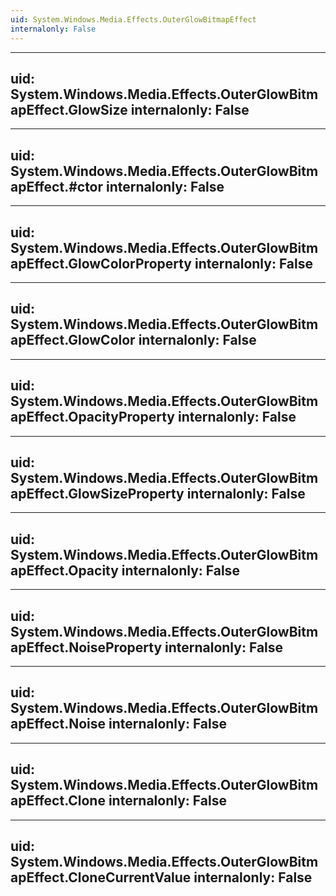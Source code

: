 ```yaml
---
uid: System.Windows.Media.Effects.OuterGlowBitmapEffect
internalonly: False
---
```


---
uid: System.Windows.Media.Effects.OuterGlowBitmapEffect.GlowSize
internalonly: False
---

---
uid: System.Windows.Media.Effects.OuterGlowBitmapEffect.#ctor
internalonly: False
---

---
uid: System.Windows.Media.Effects.OuterGlowBitmapEffect.GlowColorProperty
internalonly: False
---

---
uid: System.Windows.Media.Effects.OuterGlowBitmapEffect.GlowColor
internalonly: False
---

---
uid: System.Windows.Media.Effects.OuterGlowBitmapEffect.OpacityProperty
internalonly: False
---

---
uid: System.Windows.Media.Effects.OuterGlowBitmapEffect.GlowSizeProperty
internalonly: False
---

---
uid: System.Windows.Media.Effects.OuterGlowBitmapEffect.Opacity
internalonly: False
---

---
uid: System.Windows.Media.Effects.OuterGlowBitmapEffect.NoiseProperty
internalonly: False
---

---
uid: System.Windows.Media.Effects.OuterGlowBitmapEffect.Noise
internalonly: False
---

---
uid: System.Windows.Media.Effects.OuterGlowBitmapEffect.Clone
internalonly: False
---

---
uid: System.Windows.Media.Effects.OuterGlowBitmapEffect.CloneCurrentValue
internalonly: False
---
